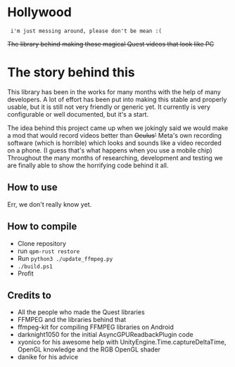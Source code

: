 # Hollywood
` i'm just messing around, please don't be mean :(`

~~The library behind making those magical Quest videos that look like PC~~

# The story behind this
This library has been in the works for many months with the help of many developers. A lot of effort has been put into making this stable and properly usable, but it is still not very friendly or generic yet. 
It currently is very configurable or well documented, but it's a start.

The idea behind this project came up when we jokingly said we would make a mod that would record videos better than ~~Oculus'~~ Meta's own recording software (which is horrible) which looks and sounds like a video recorded on a phone. (I guess that's what happens when you use a mobile chip)
Throughout the many months of researching, development and testing we are finally able to show the horrifying code behind it all.

## How to use
Err, we don't really know yet. 

## How to compile
- Clone repository
- run `qpm-rust restore`
- Run `python3 ./update_ffmpeg.py`
- `./build.ps1`
- Profit


## Credits to
- All the people who made the Quest libraries
- FFMPEG and the libraries behind that
- ffmpeg-kit for compiling FFMPEG libraries on Android
- darknight1050 for the initial AsyncGPUReadbackPlugin code
- xyonico for his awesome help with UnityEngine.Time.captureDeltaTime, OpenGL knowledge and the RGB OpenGL shader
- danike for his advice

